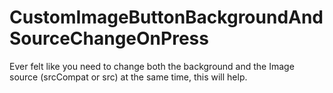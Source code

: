 # CustomImageButtonBackgroundAndSourceChangeOnPress
Ever felt like you need to change both the background and the Image source (srcCompat or src) at the same time, this will help.
